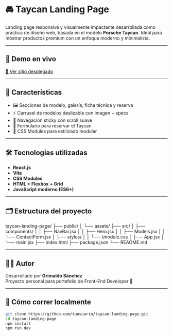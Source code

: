 # 🚘 Taycan Landing Page

Landing page responsive y visualmente impactante desarrollada como práctica de diseño web, basada en el modelo **Porsche Taycan**. Ideal para mostrar productos premium con un enfoque moderno y minimalista.

---

## 🔗 Demo en vivo

[🔗 Ver sitio desplegado](https://taycan-landing-page.vercel.app/)

---

## 🧩 Características

- 🖼️ Secciones de modelo, galería, ficha técnica y reserva
- ⚡ Carrusel de modelos deslizable con imagen + specs
- 🧭 Navegación sticky con scroll suave
- 📩 Formulario para reservar el Taycan
- 🎨 CSS Modules para estilizado modular

---

## 🛠️ Tecnologías utilizadas

- **React.js**
- **Vite**
- **CSS Modules**
- **HTML + Flexbox + Grid**
- **JavaScript moderno (ES6+)**

---

## 🗂️ Estructura del proyecto

taycan-landing-page/
├── public/
│ └── assets/
├── src/
│ ├── components/
│ │ ├── NavBar.jsx
│ │ ├── Hero.jsx
│ │ ├── Models.jsx
│ │ └── ContactForm.jsx
│ ├── styles/
│ │ └── \module.css
│ ├── App.jsx
│ └── main.jsx
├── index.html
├── package.json
└── README.md

---

## 👨‍💻 Autor

Desarrollado por **Grimaldo Sánchez**  
Proyecto personal para portafolio de Front-End Developer 🚀

---

## 🚀 Cómo correr localmente

```bash
git clone https://github.com/tuusuario/taycan-landing-page.git
cd taycan-landing-page
npm install
npm run dev
```
